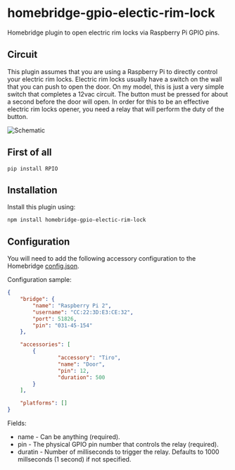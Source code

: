 # homebridge-gpio-electic-rim-lock
Homebridge plugin to open electric rim locks via Raspberry Pi GPIO pins.

## Circuit

This plugin assumes that you are using a Raspberry Pi to directly control your electric rim locks. Electric rim locks usually have a switch on the wall that you can push to open the door. On my model, this is just a very simple switch that completes a 12vac circuit. The button must be pressed for about a second before the door will open. In order for this to be an effective electric rim locks opener, you need a relay that will perform the duty of the button.

![Schematic](https://github.com/roberto-montanari/homebridge-gpio-electic-rim-lock/blob/master/images/schematic.png?raw=true)


## First of all 
```
pip install RPIO
```

## Installation

Install this plugin using: 
```
npm install homebridge-gpio-electic-rim-lock
```


## Configuration

You will need to add the following accessory configuration to the Homebridge [config.json](https://github.com/nfarina/homebridge/blob/master/config-sample.json).

Configuration sample:

```JSON
{
    "bridge": {
        "name": "Raspberry Pi 2",
        "username": "CC:22:3D:E3:CE:32",
        "port": 51826,
        "pin": "031-45-154"
    },

    "accessories": [
        {
                "accessory": "Tiro",
                "name": "Door",
                "pin": 12,
                "duration": 500
        }
    ],

    "platforms": []
}

```

Fields: 

* name - Can be anything (required).
* pin - The physical GPIO pin number that controls the relay (required).
* duratin - Number of milliseconds to trigger the relay. Defaults to 1000 millseconds (1 second) if not specified.
